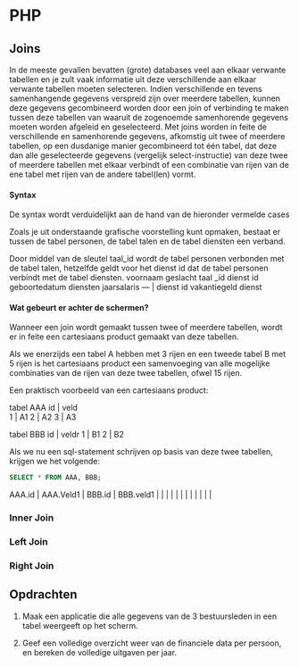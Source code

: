# PHP

## Joins
In de meeste gevallen bevatten (grote) databases veel aan elkaar verwante tabellen en je zult vaak informatie uit deze verschillende aan elkaar verwante tabellen moeten selecteren.
Indien verschillende en tevens samenhangende gegevens verspreid zijn over meerdere tabellen, kunnen deze gegevens gecombineerd worden door een join of verbinding te maken tussen deze tabellen van waaruit de zogenoemde samenhorende gegevens moeten worden afgeleid en geselecteerd.
Met joins worden in feite de verschillende en samenhorende gegevens, afkomstig uit twee of meerdere tabellen, op een dusdanige manier gecombineerd tot één tabel, dat deze dan alle geselecteerde gegevens (vergelijk select-instructie) van deze twee of meerdere tabellen met elkaar verbindt of een combinatie van rijen van de ene tabel
met rijen van de andere tabel(len) vormt.


#### Syntax
De syntax wordt verduidelijkt aan de hand van de hieronder vermelde cases

Zoals je uit onderstaande grafische voorstelling kunt opmaken, bestaat er tussen de tabel personen, de tabel talen en de tabel diensten een verband.

Door middel van de sleutel taal_id wordt de tabel personen verbonden met de tabel talen, hetzelfde geldt voor het dienst id dat de tabel personen verbindt met de tabel
diensten. voornaam geslacht taal _íd dienst id geboortedatum diensten jaarsalaris — | dienst id vakantiegeld dienst

#### Wat gebeurt er achter de schermen?
Wanneer een join wordt gemaakt tussen twee of meerdere tabellen, wordt er in feite een cartesiaans product gemaakt van deze tabellen.

Als we enerzijds een tabel A hebben met 3 rijen en een tweede tabel B met 5 rijen is het cartesiaans product een samenvoeging van alle mogelijke combinaties van de rijen van deze twee tabellen, ofwel 15 rijen.

Een praktisch voorbeeld van een cartesiaans product:

tabel AAA 
id | veld   
1 | A1
2 | A2 
3 | A3

tabel BBB
id | veldr
1 | B1
2 | B2

Als we nu een sql-statement schrijven op basis van deze twee tabellen, krijgen we het volgende:

```sql
SELECT * FROM AAA, BBB;
```

AAA.id | AAA.Veld1 | BBB.id | BBB.veld1
| | | 
| | | 
| | | 
| | | 

### Inner Join

### Left Join

### Right Join




## Opdrachten
1. Maak een applicatie die alle gegevens van de 3 bestuursleden in een tabel weergeeft op het scherm.

1. Geef een volledige overzicht weer van de financiele data per persoon, en bereken de volledige uitgaven per jaar.

